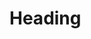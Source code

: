 [](#fake-heading)

[](https://github.com/ppy/osu-wiki/blob/master/wiki/missing_identifier/en.md#another-fake-heading)

# Heading
